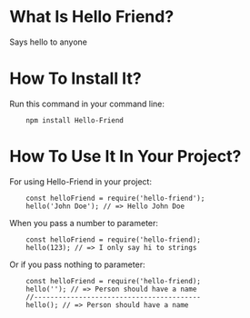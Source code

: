 # What Is Hello Friend?
Says hello to anyone 
# How To Install It?
Run this command in your command line:
```
    npm install Hello-Friend
```
# How To Use It In Your Project?
For using Hello-Friend in your project:
```
    const helloFriend = require('hello-friend');
    hello('John Doe'); // => Hello John Doe
```
When you pass a number to parameter: 
```
    const helloFriend = require('hello-friend);
    hello(123); // => I only say hi to strings
```
Or if you pass nothing to parameter:
```
    const helloFriend = require('hello-friend);
    hello(''); // => Person should have a name
    //-----------------------------------------
    hello(); // => Person should have a name
```
